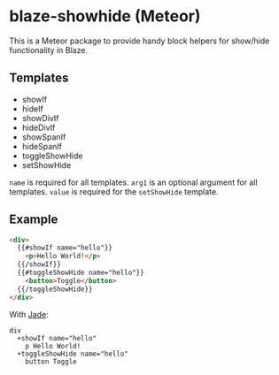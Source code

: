 blaze-showhide (Meteor)
=======================

This is a Meteor package to provide
handy block helpers for show/hide functionality in Blaze.

Templates
---------

- showIf
- hideIf
- showDivIf
- hideDivIf
- showSpanIf
- hideSpanIf
- toggleShowHide
- setShowHide

`name` is required for all templates.
`arg1` is an optional argument for all templates.
`value` is required for the `setShowHide` template.

Example
-------

```HTML
<div>
  {{#showIf name="hello"}}
    <p>Hello World!</p>
  {{/showIf}}
  {{#toggleShowHide name="hello"}}
    <button>Toggle</button>
  {{/toggleShowHide}}
</div>
```````

With [Jade](https://atmospherejs.com/mquandalle/jade):

```
div
  +showIf name="hello"
    p Hello World!
  +toggleShowHide name="hello"
    button Toggle
```
